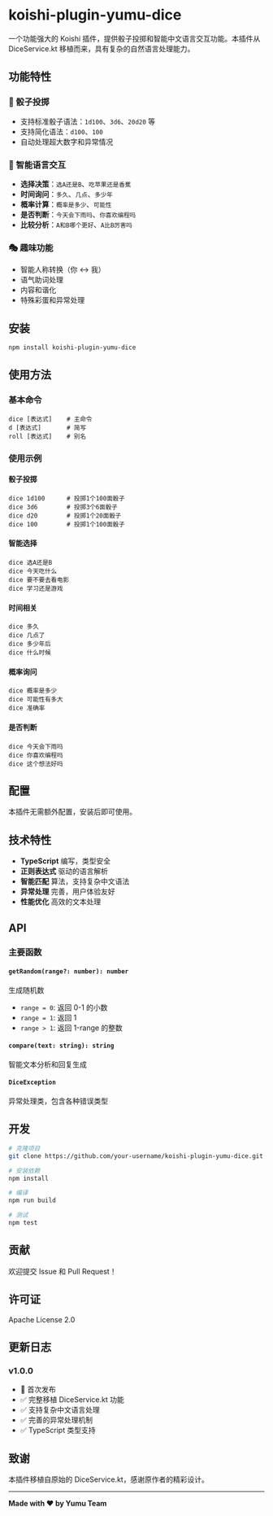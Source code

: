 # koishi-plugin-yumu-dice

一个功能强大的 Koishi 插件，提供骰子投掷和智能中文语言交互功能。本插件从 DiceService.kt 移植而来，具有复杂的自然语言处理能力。

## 功能特性

### 🎲 骰子投掷
- 支持标准骰子语法：`1d100`、`3d6`、`20d20` 等
- 支持简化语法：`d100`、`100`
- 自动处理超大数字和异常情况

### 🤖 智能语言交互
- **选择决策**：`选A还是B`、`吃苹果还是香蕉`
- **时间询问**：`多久`、`几点`、`多少年`
- **概率计算**：`概率是多少`、`可能性`
- **是否判断**：`今天会下雨吗`、`你喜欢编程吗`
- **比较分析**：`A和B哪个更好`、`A比B厉害吗`

### 🎭 趣味功能
- 智能人称转换（你 ↔ 我）
- 语气助词处理
- 内容和谐化
- 特殊彩蛋和异常处理

## 安装

```bash
npm install koishi-plugin-yumu-dice
```

## 使用方法

### 基本命令

```
dice [表达式]    # 主命令
d [表达式]       # 简写
roll [表达式]    # 别名
```

### 使用示例

#### 骰子投掷
```
dice 1d100      # 投掷1个100面骰子
dice 3d6        # 投掷3个6面骰子
dice d20        # 投掷1个20面骰子
dice 100        # 投掷1个100面骰子
```

#### 智能选择
```
dice 选A还是B
dice 今天吃什么
dice 要不要去看电影
dice 学习还是游戏
```

#### 时间相关
```
dice 多久
dice 几点了
dice 多少年后
dice 什么时候
```

#### 概率询问
```
dice 概率是多少
dice 可能性有多大
dice 准确率
```

#### 是否判断
```
dice 今天会下雨吗
dice 你喜欢编程吗
dice 这个想法好吗
```

## 配置

本插件无需额外配置，安装后即可使用。

## 技术特性

- **TypeScript** 编写，类型安全
- **正则表达式** 驱动的语言解析
- **智能匹配** 算法，支持复杂中文语法
- **异常处理** 完善，用户体验友好
- **性能优化** 高效的文本处理

## API

### 主要函数

#### `getRandom(range?: number): number`
生成随机数
- `range = 0`: 返回 0-1 的小数
- `range = 1`: 返回 1
- `range > 1`: 返回 1-range 的整数

#### `compare(text: string): string`
智能文本分析和回复生成

#### `DiceException`
异常处理类，包含各种错误类型

## 开发

```bash
# 克隆项目
git clone https://github.com/your-username/koishi-plugin-yumu-dice.git

# 安装依赖
npm install

# 编译
npm run build

# 测试
npm test
```

## 贡献

欢迎提交 Issue 和 Pull Request！

## 许可证

Apache License 2.0

## 更新日志

### v1.0.0
- 🎉 首次发布
- ✅ 完整移植 DiceService.kt 功能
- ✅ 支持复杂中文语言处理
- ✅ 完善的异常处理机制
- ✅ TypeScript 类型支持

## 致谢

本插件移植自原始的 DiceService.kt，感谢原作者的精彩设计。

---

**Made with ❤️ by Yumu Team**